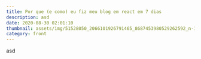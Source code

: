 ```yaml
---
title: Por que (e como) eu fiz meu blog em react em 7 dias
description: asd
date: 2020-08-30 02:01:10
thumbnail: assets/img/51528050_2066101926791465_8687453980529262592_n-1200x675.jpg
category: front
---
```

asd
